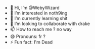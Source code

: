 - 👋 Hi, I’m @WebyWizard
- 👀 I’m interested in noth9ing
- 🌱 I’m currently learning shit
- 💞️ I’m looking to collaborate with drake
- 📫 How to reach me ? no way
- 😄 Pronouns: fr ?
- ⚡ Fun fact: I'm Dead

<!---
WebyWizard/WebyWizard is a ✨ special ✨ repository because its `README.md` (this file) appears on your GitHub profile.
You can click the Preview link to take a look at your changes.
--->
